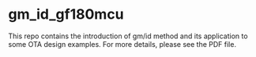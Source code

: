 # gm_id_gf180mcu
This repo contains the introduction of gm/id method and its application to some OTA design examples.
For more details, please see the PDF file.
